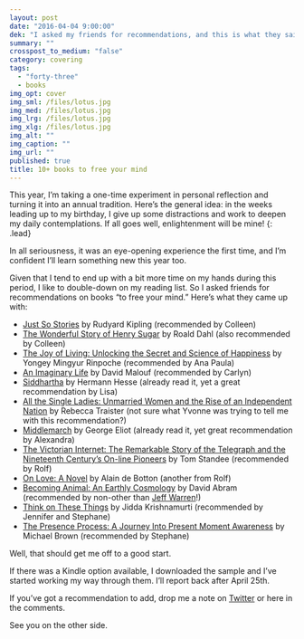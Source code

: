 ```yaml
---
layout: post
date: "2016-04-04 9:00:00"
dek: "I asked my friends for recommendations, and this is what they said."
summary: ""
crosspost_to_medium: "false"
category: covering
tags: 
  - "forty-three"
  - books
img_opt: cover
img_sml: /files/lotus.jpg
img_med: /files/lotus.jpg
img_lrg: /files/lotus.jpg
img_xlg: /files/lotus.jpg
img_alt: ""
img_caption: ""
img_url: ""
published: true
title: 10+ books to free your mind
---
```



This year, I’m taking a one-time experiment in personal reflection and turning it into an annual tradition. Here’s the general idea: in the weeks leading up to my birthday, I give up some distractions and work to deepen my daily contemplations. If all goes well, enlightenment will be mine!
{: .lead}

In all seriousness, it was an eye-opening experience the first time, and I’m confident I’ll learn something new this year too.

Given that I tend to end up with a bit more time on my hands during this period, I like to double-down on my reading list. So I asked friends for recommendations on books “to free your mind.” Here’s what they came up with:

* [Just So Stories](http://amzn.to/25Ft81r) by Rudyard Kipling (recommended by Colleen)
* [The Wonderful Story of Henry Sugar](http://amzn.to/1qibpgg) by Roald Dahl (also recommended by Colleen)
* [The Joy of Living: Unlocking the Secret and Science of Happiness](http://amzn.to/1Y9Fglx) by Yongey Mingyur Rinpoche (recommended by Ana Paula)
* [An Imaginary Life](http://amzn.to/25FteGa) by David Malouf (recommended by Carlyn)
* [Siddhartha](http://amzn.to/25FthSz) by Hermann Hesse (already read it, yet a great recommendation by Lisa)
* [All the Single Ladies: Unmarried Women and the Rise of an Independent Nation](http://amzn.to/233WVC8) by Rebecca Traister (not sure what Yvonne was trying to tell me with this recommendation?) 
* [Middlemarch](http://amzn.to/1Y9FsBc) by George Eliot (already read it, yet great recommendation by Alexandra)
* [The Victorian Internet: The Remarkable Story of the Telegraph and the Nineteenth Century’s On-line Pioneers](http://amzn.to/1qibYqq) by Tom Standee (recommended by Rolf)
* [On Love: A Novel](http://amzn.to/1Y9FxF3) by Alain de Botton (another from Rolf)
* [Becoming Animal: An Earthly Cosmology](http://amzn.to/1Y9FCZo) by David Abram (recommended by non-other than [Jeff Warren](http://www.jeffwarren.org/)!) 
* [Think on These Things](http://amzn.to/1Y9FDMT) by Jidda Krishnamurti (recommended by Jennifer and Stephane)
* [The Presence Process: A Journey Into Present Moment Awareness](http://amzn.to/1Y9FOI7) by Michael Brown (recommended by Stephane)

Well, that should get me off to a good start.

If there was a Kindle option available, I downloaded the sample and I’ve started working my way through them. I’ll report back after April 25th.

If you’ve got a recommendation to add, drop me a note on [Twitter](http://twitter.com/phillipadsmith) or here in the comments.

See you on the other side.
